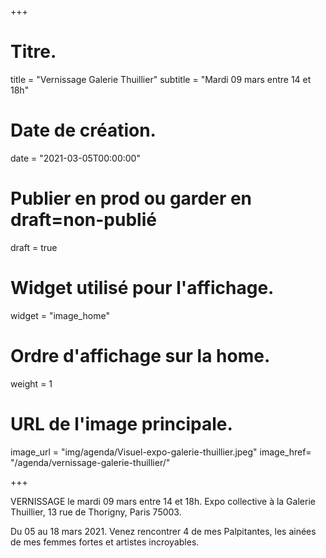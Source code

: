 +++
# Titre.
title = "Vernissage Galerie Thuillier"
subtitle = "Mardi 09 mars entre 14 et 18h"
# Date de création.
date = "2021-03-05T00:00:00"
# Publier en prod ou garder en draft=non-publié
draft = true
# Widget utilisé pour l'affichage.
widget = "image_home"
# Ordre d'affichage sur la home.
weight = 1
# URL de l'image principale.
image_url = "img/agenda/Visuel-expo-galerie-thuillier.jpeg"
image_href= "/agenda/vernissage-galerie-thuillier/"

+++

VERNISSAGE le mardi 09 mars entre 14 et 18h. Expo collective à la Galerie Thuillier, 13 rue de Thorigny, Paris 75003.

Du 05 au 18 mars 2021. Venez rencontrer 4 de mes Palpitantes, les ainées de mes femmes fortes et artistes incroyables.